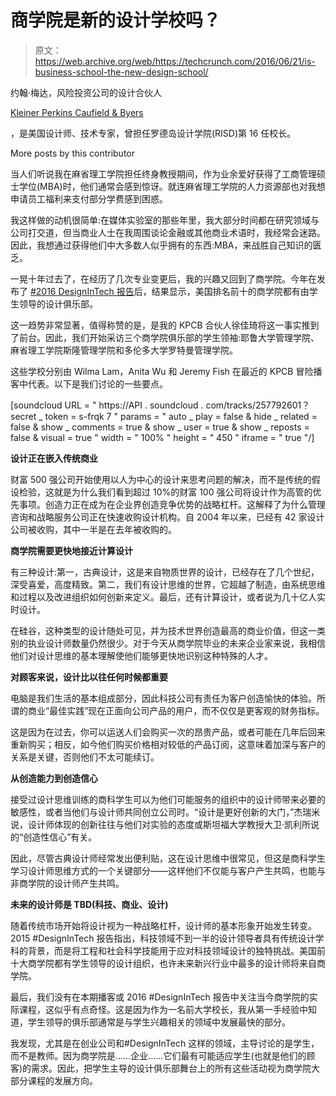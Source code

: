 # 商学院是新的设计学校吗？

> 原文：<https://web.archive.org/web/https://techcrunch.com/2016/06/21/is-business-school-the-new-design-school/>

约翰·梅达，风险投资公司的设计合伙人

[Kleiner Perkins Caufield & Byers](https://web.archive.org/web/20230329071110/http://www.kpcb.com/)

，是美国设计师、技术专家，曾担任罗德岛设计学院(RISD)第 16 任校长。

More posts by this contributor

当人们听说我在麻省理工学院担任终身教授期间，作为业余爱好获得了工商管理硕士学位(MBA)时，他们通常会感到惊讶。就连麻省理工学院的人力资源部也对我想申请员工福利来支付部分学费感到困惑。

我这样做的动机很简单:在媒体实验室的那些年里，我大部分时间都在研究领域与公司打交道，但当商业人士在我周围谈论金融或其他商业术语时，我经常会迷路。因此，我想通过获得他们中大多数人似乎拥有的东西:MBA，来战胜自己知识的匮乏。

一晃十年过去了，在经历了几次专业变更后，我的兴趣又回到了商学院。今年在发布了 [#2016 DesignInTech 报告](https://web.archive.org/web/20230329071110/http://www.kpcb.com/blog/design-in-tech-report-2016)后，结果显示，美国排名前十的商学院都有由学生领导的设计俱乐部。

这一趋势非常显著，值得称赞的是，是我的 KPCB 合伙人徐佳琦将这一事实推到了前台。因此，我们开始采访三个商学院俱乐部的学生领袖:耶鲁大学管理学院、麻省理工学院斯隆管理学院和多伦多大学罗特曼管理学院。

这些学校分别由 Wilma Lam，Anita Wu 和 Jeremy Fish 在最近的 KPCB 冒险播客中代表。以下是我们讨论的一些要点。

[soundcloud URL = " https://API . soundcloud . com/tracks/257792601？secret _ token = s-frqk 7 " params = " auto _ play = false & hide _ related = false & show _ comments = true & show _ user = true & show _ reposts = false & visual = true " width = " 100% " height = " 450 " iframe = " true "/]

**设计正在嵌入传统商业**

财富 500 强公司开始使用以人为中心的设计来思考问题的解决，而不是传统的假设检验，这就是为什么我们看到超过 10%的财富 100 强公司将设计作为高管的优先事项。创造力正在成为在企业界创造竞争优势的战略杠杆。这解释了为什么管理咨询和战略服务公司正在快速收购设计机构。自 2004 年以来，已经有 42 家设计公司被收购，其中一半是在去年被收购的。

**商学院需要更快地接近计算设计**

有三种设计:第一，古典设计，这是来自物质世界的设计，已经存在了几个世纪，深受喜爱，高度精致。第二，我们有设计思维的世界，它超越了制造，由系统思维和过程以及改进组织如何创新来定义。最后，还有计算设计，或者说为几十亿人实时设计。

在硅谷，这种类型的设计随处可见，并为技术世界创造最高的商业价值，但这一类别的执业设计师数量仍然很少。对于今天从商学院毕业的未来企业家来说，我相信他们对设计思维的基本理解使他们能够更快地识别这种特殊的人才。

**对顾客来说，设计比以往任何时候都重要**

电脑是我们生活的基本组成部分，因此科技公司有责任为客户创造愉快的体验。所谓的商业“最佳实践”现在正面向公司产品的用户，而不仅仅是更客观的财务指标。

这是因为在过去，你可以运送人们会购买一次的昂贵产品，或者可能在几年后回来重新购买；相反，如今他们购买价格相对较低的产品订阅，这意味着加深与客户的关系是关键，否则他们不太可能续订。

**从创造能力到创造信心**

接受过设计思维训练的商科学生可以为他们可能服务的组织中的设计师带来必要的敏感性，或者当他们与设计师共同创立公司时。“设计是更好创新的大门，”杰瑞米说，设计师体现的创新往往与他们对实验的态度或斯坦福大学教授大卫·凯利所说的“创造性信心”有关。

因此，尽管古典设计师经常发出便利贴，这在设计思维中很常见，但这是商科学生学习设计师思维方式的一个关键部分——这样他们不仅能与客户产生共鸣，也能与非商学院的设计师产生共鸣。

**未来的设计师是 TBD(科技、商业、设计)**

随着传统市场开始将设计视为一种战略杠杆，设计师的基本形象开始发生转变。2015 #DesignInTech 报告指出，科技领域不到一半的设计领导者具有传统设计学科的背景，而是将工程和社会科学技能用于应对科技领域设计的独特挑战。美国前十大商学院都有学生领导的设计组织，也许未来新兴行业中最多的设计师将来自商学院。

最后，我们没有在本期播客或 2016 #DesignInTech 报告中关注当今商学院的实际课程，这似乎有点奇怪。这是因为作为一名前大学校长，我从第一手经验中知道，学生领导的俱乐部通常是与学生兴趣相关的领域中发展最快的部分。

我发现，尤其是在创业公司和#DesignInTech 这样的领域，主导讨论的是学生，而不是教师。因为商学院是……企业……它们最有可能适应学生(也就是他们的顾客)的需求。因此，把学生主导的设计俱乐部舞台上的所有这些活动视为商学院大部分课程的发展方向。